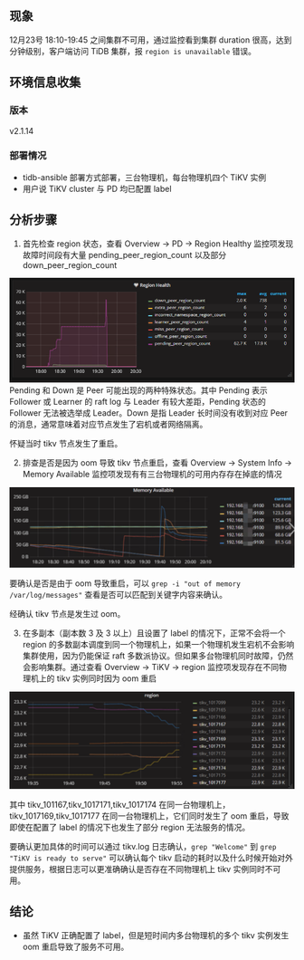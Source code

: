 ## 现象
12月23号 18:10-19:45 之间集群不可用，通过监控看到集群 duration 很高，达到分钟级别，客户端访问 TiDB 集群，报 `region is unavailable` 错误。

## 环境信息收集
### 版本

v2.1.14

### 部署情况

 - tidb-ansible 部署方式部署，三台物理机，每台物理机四个 TiKV 实例
 - 用户说 TiKV cluster 与 PD 均已配置 label

## 分析步骤

1. 首先检查 region 状态，查看 Overview -> PD -> Region Healthy 监控项发现故障时间段有大量 pending_peer_region_count 以及部分 down_peer_region_count


![region healthy](./resources/case991-region-healthy.png)
Pending 和 Down 是 Peer 可能出现的两种特殊状态。其中 Pending 表示 Follower 或 Learner 的 raft log 与 Leader 有较大差距，Pending 状态的 Follower 无法被选举成 Leader。Down 是指 Leader 长时间没有收到对应 Peer 的消息，通常意味着对应节点发生了宕机或者网络隔离。

怀疑当时 tikv 节点发生了重启。

2. 排查是否是因为 oom 导致 tikv 节点重启，查看 Overview -> System Info -> Memory Available 监控项发现有有三台物理机的可用内存存在掉底的情况

![memory available](./resources/case991-memory-available.png)

要确认是否是由于 oom 导致重启，可以 `grep -i "out of memory /var/log/messages"` 查看是否可以匹配到关键字内容来确认。

经确认 tikv 节点是发生过 oom。

3. 在多副本（副本数 3 及 3 以上）且设置了 label 的情况下，正常不会将一个 region 的多数副本调度到同一个物理机上，如果一个物理机发生宕机不会影响集群使用，因为仍能保证 raft 多数派协议。但如果多台物理机同时故障，仍然会影响集群。通过查看 Overview -> TiKV -> region 监控项发现存在不同物理机上的 tikv 实例同时因为 oom 重启

![region](./resources/case991-region.png)

其中 tikv_101167,tikv_1017171,tikv_1017174 在同一台物理机上， tikv_1017169,tikv_1017177 在同一台物理机上，它们同时发生了 oom 重启，导致即使在配置了 label 的情况下也发生了部分 region 无法服务的情况。

要确认更加具体的时间可以通过 tikv.log 日志确认，`grep "Welcome"` 到 `grep "TiKV is ready to serve"` 可以确认每个 tikv 启动的耗时以及什么时候开始对外提供服务，根据日志可以更准确确认是否存在不同物理机上 tikv 实例同时不可用。

## 结论
- 虽然 TiKV 正确配置了 label，但是短时间内多台物理机的多个 tikv 实例发生 oom 重启导致了服务不可用。




